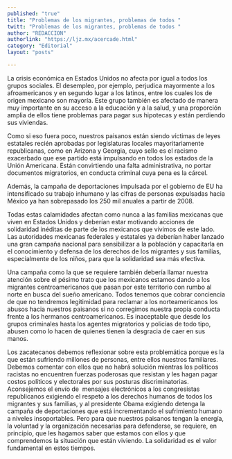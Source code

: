 ```yaml
---
published: "true"
title: "Problemas de los migrantes, problemas de todos "
twitt: "Problemas de los migrantes, problemas de todos "
author: "REDACCION"
authorlink: "https://ljz.mx/acercade.html"
category: "Editorial"
layout: "posts"

---
```



  La crisis económica en Estados Unidos no afecta por igual a todos los grupos sociales. El desempleo, por ejemplo, perjudica mayormente a los afroamericanos y en segundo lugar a los latinos, entre los cuales los de origen mexicano son mayoría. Este grupo también es afectado de manera muy importante en su acceso a la educación y a la salud, y una proporción amplia de ellos tiene problemas para pagar sus hipotecas y están perdiendo sus viviendas.



  Como si eso fuera poco, nuestros paisanos están siendo víctimas de leyes estatales recién aprobadas por legislaturas locales mayoritariamente republicanas, como en Arizona y Georgia, cuyo sello es el racismo exacerbado que ese partido está impulsando en todos los estados de la Unión Americana. Están convirtiendo una falta administrativa, no portar documentos migratorios, en conducta criminal cuya pena es la cárcel.



  Además, la campaña de deportaciones impulsada por el gobierno de EU ha intensificado su trabajo inhumano y las cifras de personas expulsadas hacia México ya han sobrepasado los 250 mil anuales a partir de 2008.



  Todas estas calamidades afectan como nunca a las familias mexicanas que viven en Estados Unidos y deberían estar motivando acciones de solidaridad inéditas de parte de los mexicanos que vivimos de este lado. Las autoridades mexicanas federales y estatales ya deberían haber lanzado una gran campaña nacional para sensibilizar a la población y capacitarla en el conocimiento y defensa de los derechos de los migrantes y sus familias, especialmente de los niños, para que la solidaridad sea más efectiva.



  Una campaña como la que se requiere también debería llamar nuestra atención sobre el pésimo trato que los mexicanos estamos dando a los migrantes centroamericanos que pasan por este territorio con rumbo al norte en busca del sueño americano. Todos tenemos que cobrar conciencia de que no tendremos legitimidad para reclamar a los norteamericanos los abusos hacia nuestros paisanos si no corregimos nuestra propia conducta frente a los hermanos centroamericanos. Es inaceptable que desde los grupos criminales hasta los agentes migratorios y policías de todo tipo, abusen como lo hacen de quienes tienen la desgracia de caer en sus manos.



  Los zacatecanos debemos reflexionar sobre esta problemática porque es la que están sufriendo millones de personas, entre ellos nuestros familiares. Debemos comentar con ellos que no habrá solución mientras los políticos racistas no encuentren fuerzas poderosas que resistan y les hagan pagar costos políticos y electorales por sus posturas discriminatorias. Aconsejemos el envío de  mensajes electrónicos a los congresistas republicanos exigiendo el respeto a los derechos humanos de todos los migrantes y sus familias, y al presidente Obama exigiendo detenga la campaña de deportaciones que está incrementando el sufrimiento humano a niveles insoportables. Pero para que nuestros paisanos tengan la energía, la voluntad y la organización necesarias para defenderse, se requiere, en principio, que les hagamos saber que estamos con ellos y que comprendemos la situación que están viviendo. La solidaridad es el valor fundamental en estos tiempos.


